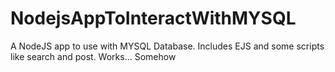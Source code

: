 # NodejsAppToInteractWithMYSQL
A NodeJS app to use with MYSQL Database. Includes EJS and some scripts like search and post. Works... Somehow
